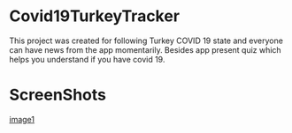 # Covid19TurkeyTracker
This project was created for following Turkey COVID 19 state and everyone can have news from the app momentarily.
Besides app present quiz which helps you understand if you have covid 19.
# ScreenShots
[image1](/screenshoots/Screenshot_1599693154.png)
